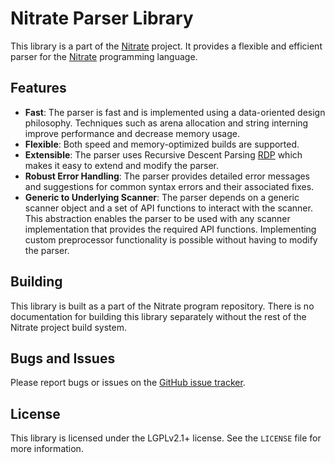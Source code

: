 # Nitrate Parser Library

This library is a part of the [Nitrate](https://nitrate.dev) project. It provides a
flexible and efficient parser for the [Nitrate](https://nitrate.dev) programming
language.

## Features

- **Fast**: The parser is fast and is implemented using a data-oriented design philosophy. 
Techniques such as arena allocation and string interning improve performance and decrease memory usage.
- **Flexible**: Both speed and memory-optimized builds are supported.
- **Extensible**: The parser uses Recursive Descent Parsing [RDP](https://en.wikipedia.org/wiki/Recursive_descent_parser)
 which makes it easy to extend and modify the parser.
- **Robust Error Handling**: The parser provides detailed error messages and suggestions
 for common syntax errors and their associated fixes.
- **Generic to Underlying Scanner**: The parser depends on a generic scanner object and a set of API
 functions to interact with the scanner. This abstraction enables the parser to be used with any scanner
 implementation that provides the required API functions. Implementing custom preprocessor
 functionality is possible without having to modify the parser.

## Building

This library is built as a part of the Nitrate program repository.
There is no documentation for building this library separately without the rest
of the Nitrate project build system.

## Bugs and Issues

Please report bugs or issues on the [GitHub issue tracker](https://github.com/Kracken256/nitrate/issues).

## License

This library is licensed under the LGPLv2.1+ license. See the `LICENSE` file for
more information.

